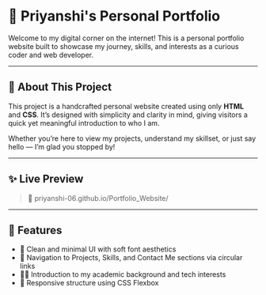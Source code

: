 # 🌸 Priyanshi's Personal Portfolio

Welcome to my digital corner on the internet! This is a personal portfolio website built to showcase my journey, skills, and interests as a curious coder and web developer.

---

## 🧭 About This Project

This project is a handcrafted personal website created using only **HTML** and **CSS**. It’s designed with simplicity and clarity in mind, giving visitors a quick yet meaningful introduction to who I am.

Whether you’re here to view my projects, understand my skillset, or just say hello — I’m glad you stopped by!

---

## ✨ Live Preview

> 🔗 priyanshi-06.github.io/Portfolio_Website/

---

## 🌼 Features

- 🎨 Clean and minimal UI with soft font aesthetics
- 🧭 Navigation to Projects, Skills, and Contact Me sections via circular links
- 👩‍💻 Introduction to my academic background and tech interests
- 📱 Responsive structure using CSS Flexbox




